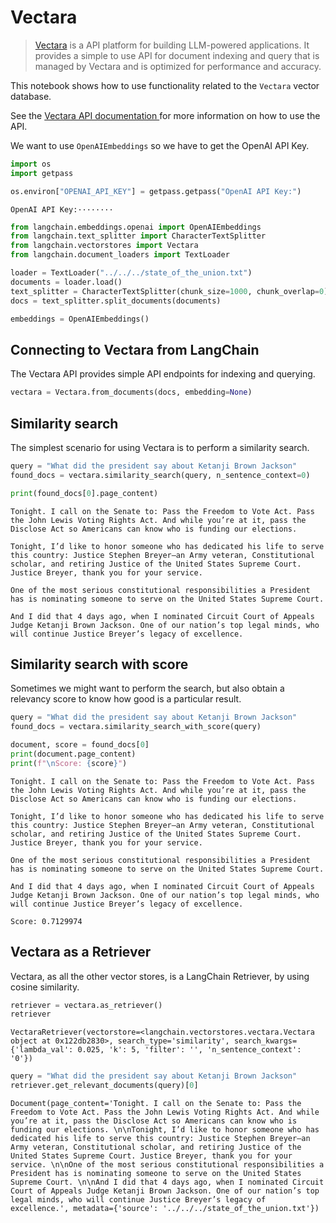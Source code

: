# Vectara

>[Vectara](https://vectara.com/) is a API platform for building LLM-powered applications. It provides a simple to use API for document indexing and query that is managed by Vectara and is optimized for performance and accuracy. 


This notebook shows how to use functionality related to the `Vectara` vector database. 

See the [Vectara API documentation ](https://docs.vectara.com/docs/) for more information on how to use the API.

We want to use `OpenAIEmbeddings` so we have to get the OpenAI API Key.


```python
import os
import getpass

os.environ["OPENAI_API_KEY"] = getpass.getpass("OpenAI API Key:")
```

    OpenAI API Key:········
    


```python
from langchain.embeddings.openai import OpenAIEmbeddings
from langchain.text_splitter import CharacterTextSplitter
from langchain.vectorstores import Vectara
from langchain.document_loaders import TextLoader
```


```python
loader = TextLoader("../../../state_of_the_union.txt")
documents = loader.load()
text_splitter = CharacterTextSplitter(chunk_size=1000, chunk_overlap=0)
docs = text_splitter.split_documents(documents)

embeddings = OpenAIEmbeddings()
```

## Connecting to Vectara from LangChain

The Vectara API provides simple API endpoints for indexing and querying.


```python
vectara = Vectara.from_documents(docs, embedding=None)
```

## Similarity search

The simplest scenario for using Vectara is to perform a similarity search. 


```python
query = "What did the president say about Ketanji Brown Jackson"
found_docs = vectara.similarity_search(query, n_sentence_context=0)
```


```python
print(found_docs[0].page_content)
```

    Tonight. I call on the Senate to: Pass the Freedom to Vote Act. Pass the John Lewis Voting Rights Act. And while you’re at it, pass the Disclose Act so Americans can know who is funding our elections. 
    
    Tonight, I’d like to honor someone who has dedicated his life to serve this country: Justice Stephen Breyer—an Army veteran, Constitutional scholar, and retiring Justice of the United States Supreme Court. Justice Breyer, thank you for your service. 
    
    One of the most serious constitutional responsibilities a President has is nominating someone to serve on the United States Supreme Court. 
    
    And I did that 4 days ago, when I nominated Circuit Court of Appeals Judge Ketanji Brown Jackson. One of our nation’s top legal minds, who will continue Justice Breyer’s legacy of excellence.
    

## Similarity search with score

Sometimes we might want to perform the search, but also obtain a relevancy score to know how good is a particular result.


```python
query = "What did the president say about Ketanji Brown Jackson"
found_docs = vectara.similarity_search_with_score(query)
```


```python
document, score = found_docs[0]
print(document.page_content)
print(f"\nScore: {score}")
```

    Tonight. I call on the Senate to: Pass the Freedom to Vote Act. Pass the John Lewis Voting Rights Act. And while you’re at it, pass the Disclose Act so Americans can know who is funding our elections. 
    
    Tonight, I’d like to honor someone who has dedicated his life to serve this country: Justice Stephen Breyer—an Army veteran, Constitutional scholar, and retiring Justice of the United States Supreme Court. Justice Breyer, thank you for your service. 
    
    One of the most serious constitutional responsibilities a President has is nominating someone to serve on the United States Supreme Court. 
    
    And I did that 4 days ago, when I nominated Circuit Court of Appeals Judge Ketanji Brown Jackson. One of our nation’s top legal minds, who will continue Justice Breyer’s legacy of excellence.
    
    Score: 0.7129974
    

## Vectara as a Retriever

Vectara, as all the other vector stores, is a LangChain Retriever, by using cosine similarity. 


```python
retriever = vectara.as_retriever()
retriever
```




    VectaraRetriever(vectorstore=<langchain.vectorstores.vectara.Vectara object at 0x122db2830>, search_type='similarity', search_kwargs={'lambda_val': 0.025, 'k': 5, 'filter': '', 'n_sentence_context': '0'})




```python
query = "What did the president say about Ketanji Brown Jackson"
retriever.get_relevant_documents(query)[0]
```




    Document(page_content='Tonight. I call on the Senate to: Pass the Freedom to Vote Act. Pass the John Lewis Voting Rights Act. And while you’re at it, pass the Disclose Act so Americans can know who is funding our elections. \n\nTonight, I’d like to honor someone who has dedicated his life to serve this country: Justice Stephen Breyer—an Army veteran, Constitutional scholar, and retiring Justice of the United States Supreme Court. Justice Breyer, thank you for your service. \n\nOne of the most serious constitutional responsibilities a President has is nominating someone to serve on the United States Supreme Court. \n\nAnd I did that 4 days ago, when I nominated Circuit Court of Appeals Judge Ketanji Brown Jackson. One of our nation’s top legal minds, who will continue Justice Breyer’s legacy of excellence.', metadata={'source': '../../../state_of_the_union.txt'})




```python

```
